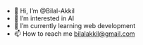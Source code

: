 - 👋 Hi, I’m @Bilal-Akkil
- 👀 I’m interested in AI
- 🌱 I’m currently learning web development 
- 📫 How to reach me bilalakkil@gmail.com

<!---
Bilal-Akkil/Bilal-Akkil is a ✨ special ✨ repository because its `README.md` (this file) appears on your GitHub profile.
You can click the Preview link to take a look at your changes.
--->

